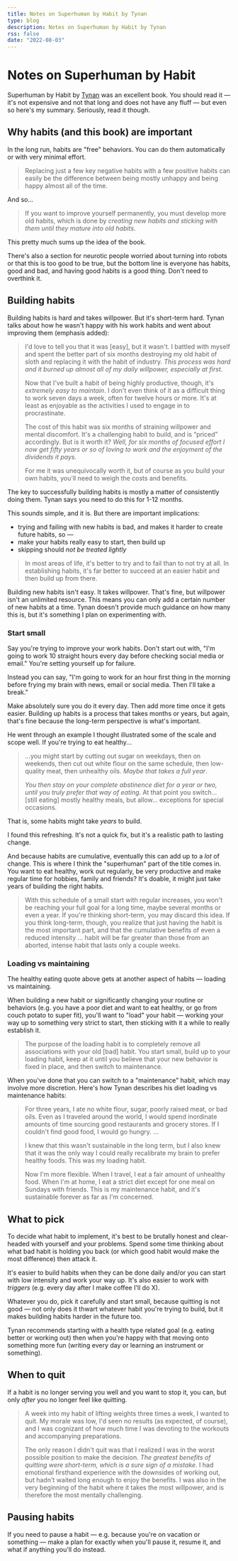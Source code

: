 ```yaml
---
title: Notes on Superhuman by Habit by Tynan
type: blog
description: Notes on Superhuman by Habit by Tynan
rss: false
date: "2022-08-03"
---
```


# Notes on Superhuman by Habit

Superhuman by Habit by [Tynan](https://tynan.com) was an excellent book. You
should read it — it's not expensive and not that long and does not have any
fluff — but even so here's my summary. Seriously, read it though.

## Why habits (and this book) are important
In the long run, habits are "free" behaviors. You can do them automatically or
with very minimal effort.

> Replacing just a few key negative habits with a few positive habits can
  easily be the difference between being mostly unhappy and being happy almost
  all of the time.

And so...

> If you want to improve yourself permanently, you must develop more old
> habits, which is done by *creating new habits and sticking with them until
> they mature into old habits*.

This pretty much sums up the idea of the book.

There's also a section for neurotic people worried about turning into robots or
that this is too good to be true, but the bottom line is everyone has habits,
good and bad, and having good habits is a good thing. Don't need to overthink
it.

## Building habits
Building habits is hard and takes willpower. But it's short-term hard. Tynan
talks about how he wasn't happy with his work habits and went about improving
them (emphasis added):

> I'd love to tell you that it was [easy], but it wasn't. I battled with
> myself and spent the better part of six months destroying my old habit of
> sloth and replacing it with the habit of industry. *This process was hard and
> it burned up almost all of my daily willpower, especially at first*.
> 
> Now that I've built a habit of being highly productive, though, it's
> *extremely easy to maintain*. I don't even think of it as a difficult thing
> to work seven days a week, often for twelve hours or more. It's at least as
> enjoyable as the activities I used to engage in to procrastinate.
>
> The cost of this habit was six months of straining willpower and mental
> discomfort. It's a challenging habit to build, and is “priced” accordingly.
> But is it worth it? *Well, for six months of focused effort I now get fifty
> years or so of loving to work and the enjoyment of the dividends it pays.*
>
> For me it was unequivocally worth it, but of course as you build your own
> habits, you'll need to weigh the costs and benefits.

The key to successfully building habits is mostly a matter of consistently
doing them. Tynan says you need to do this for 1-12 months.

This sounds simple, and it is. But there are important implications:
- trying and failing with new habits is bad, and makes it harder to create future habits, so —
- make your habits really easy to start, then build up
- skipping should *not be treated lightly*

> In most areas of life, it's better to try and to fail than to not try at all.
> In establishing habits, it's far better to succeed at an easier habit and
> then build up from there.

Building new habits isn't easy. It takes willpower. That's fine, but willpower
isn't an unlimited resource. This means you can only add a certain number of
new habits at a time. Tynan doesn't provide much guidance on how many this is,
but it's something I plan on experimenting with.

### Start small
Say you're trying to improve your work habits. Don't start out with, "I'm going
to work 10 straight hours every day before checking social media or email."
You're setting yourself up for failure.

Instead you can say, "I'm going to work for an hour first thing in the morning
before frying my brain with news, email or social media. Then I'll take a
break."

Make absolutely sure you do it every day. Then add more time once it gets
easier. Building up habits is a process that takes months or years, but again,
that's fine because the long-term perspective is what's important.

He went through an example I thought illustrated some of the scale and scope
well. If you're trying to eat healthy...

> ...you might start by cutting out sugar on weekdays, then on weekends, then
> cut out white flour on the same schedule, then low-quality meat, then
> unhealthy oils. *Maybe that takes a full year*.
> 
> *You then stay on your complete abstinence diet for a year or two, until you
> truly prefer that way of eating*. At that point you switch... [still eating]
> mostly healthy meals, but allow... exceptions for special occasions.

That is, some habits might take *years* to build.

I found this refreshing. It's not a quick fix, but it's a realistic path to
lasting change.

And because habits are cumulative, eventually this can add up to a *lot* of
change. This is where I think the "superhuman" part of the title comes in. You
want to eat healthy, work out regularly, be very productive and make regular
time for hobbies, family and friends? It's doable, it might just take years of
building the right habits.

> With this schedule of a small start with regular increases, you won't be
  reaching your full goal for a long time, maybe several months or even a year.
  If you're thinking short-term, you may discard this idea. If you think
  long-term, though, you realize that just having the habit is the most
  important part, and that the cumulative benefits of even a reduced intensity
  ... habit will be far greater than those from an aborted, intense habit that
  lasts only a couple weeks.

### Loading vs maintaining
The healthy eating quote above gets at another aspect of habits — loading vs
maintaining.

When building a new habit or significantly changing your routine or behaviors
(e.g. you have a poor diet and want to eat healthy, or go from couch potato to
super fit), you'll want to "load" your habit — working your way up to something
very strict to start, then sticking with it a while to really establish it.

> The purpose of the loading habit is to completely remove all associations
  with your old [bad] habit. You start small, build up to your loading habit,
  keep at it until you believe that your new behavior is fixed in place, and
  then switch to maintenance.

When you've done that you can switch to a "maintenance" habit, which may involve
more discretion. Here's how Tynan describes his diet loading vs maintenance
habits: 

> For three years, I ate no white flour, sugar, poorly raised meat, or bad
> oils. Even as I traveled around the world, I would spend inordinate amounts
> of time sourcing good restaurants and grocery stores. If I couldn't find good
> food, I would go hungry. ...
>
> I knew that this wasn't sustainable in the long term, but I also knew that it
> was the only way I could really recalibrate my brain to prefer healthy foods.
> This was my loading habit.
>
> Now I'm more flexible. When I travel, I eat a fair amount of unhealthy food.
> When I'm at home, I eat a strict diet except for one meal on Sundays with
> friends. This is my maintenance habit, and it's sustainable forever as far as
> I'm concerned.

## What to pick
To decide what habit to implement, it's best to be brutally honest and
clear-headed with yourself and your problems. Spend some time thinking about
what bad habit is holding you back (or which good habit would make the most
difference) then attack it.

It's easier to build habits when they can be done daily and/or you can start
with low intensity and work your way up. It's also easier to work with
*triggers* (e.g. every day after I make coffee I'll do X).

Whatever you do, pick it carefully and start small, because quitting is not
good — not only does it thwart whatever habit you're trying to build, but it
makes building habits harder in the future too.

Tynan recommends starting with a health type related goal (e.g. eating better
or working out) then when you're happy with that moving onto something more fun
(writing every day or learning an instrument or something).

## When to quit
If a habit is no longer serving you well and you want to stop it, you can, but
only *after* you no longer feel like quitting.

> A week into my habit of lifting weights three times a week, I wanted to quit.
  My morale was low, I'd seen no results (as expected, of course), and I was
  cognizant of how much time I was devoting to the workouts and accompanying
  preparations.
> 
> The only reason I didn't quit was that I realized I was in the worst possible
  position to make the decision. *The greatest benefits of quitting were
  short-term, which is a sure sign of a mistake*. I had emotional firsthand
  experience with the downsides of working out, but hadn't waited long enough
  to enjoy the benefits. I was also in the very beginning of the habit where it
  takes the most willpower, and is therefore the most mentally challenging.

## Pausing habits
If you need to pause a habit — e.g. because you're on vacation or something —
make a plan for exactly when you'll pause it, resume it, and what if anything
you'll do instead.

